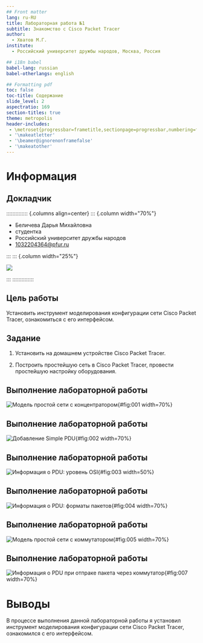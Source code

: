 ```yaml
---
## Front matter
lang: ru-RU
title: Лабораторная работа №1
subtitle: Знакомство с Cisco Packet Tracer
author:
  - Хватов М.Г.
institute:
  - Российский университет дружбы народов, Москва, Россия

## i18n babel
babel-lang: russian
babel-otherlangs: english

## Formatting pdf
toc: false
toc-title: Содержание
slide_level: 2
aspectratio: 169
section-titles: true
theme: metropolis
header-includes:
 - \metroset{progressbar=frametitle,sectionpage=progressbar,numbering=fraction}
 - '\makeatletter'
 - '\beamer@ignorenonframefalse'
 - '\makeatother'
---
```


# Информация

## Докладчик

:::::::::::::: {.columns align=center}
::: {.column width="70%"}

  * Беличева Дарья Михайловна
  * студентка
  * Российский университет дружбы народов
  * [1032204364@pfur.ru](mailto:1032204364@pfur.ru)

:::
::: {.column width="25%"}

![](./image/mgkhvatov.jpg)

:::
::::::::::::::

## Цель работы

Установить инструмент моделирования конфигурации сети Cisco Packet Tracer, ознакомиться с его интерфейсом.

## Задание

1. Установить на домашнем устройстве Cisco Packet Tracer.

2. Построить простейшую сеть в Cisco Packet Tracer, провести простейшую настройку оборудования.

## Выполнение лабораторной работы

![Модель простой сети с концентратором](image/1.png){#fig:001 width=70%}

## Выполнение лабораторной работы

![Добавление Simple PDU](image/2.png){#fig:002 width=70%}

## Выполнение лабораторной работы

![Информация о PDU: уровень OSI](image/3.png){#fig:003 width=50%}

## Выполнение лабораторной работы

![Информация о PDU: форматы пакетов](image/4.png){#fig:004 width=70%}

## Выполнение лабораторной работы

![Модель простой сети с коммутатором](image/5.png){#fig:005 width=70%}

## Выполнение лабораторной работы

![Информация о PDU при отпраке пакета через коммутатор](image/7.png){#fig:007 width=70%}

# Выводы

В процессе выполнения данной лабораторной работы я установил инструмент моделирования конфигурации сети Cisco Packet Tracer, ознакомился с его интерфейсом.